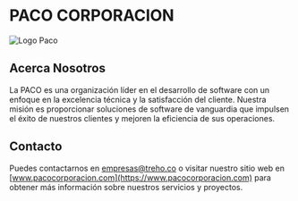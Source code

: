 # PACO CORPORACION 

![Logo Paco](https://res.cloudinary.com/dwtba7bmh/image/upload/v1693961414/b4xgytz4blxs9ted54wq.png)

## Acerca Nosotros

La PACO es una organización líder en el desarrollo de software con un enfoque en la excelencia técnica y la satisfacción del cliente. Nuestra misión es proporcionar soluciones de software de vanguardia que impulsen el éxito de nuestros clientes y mejoren la eficiencia de sus operaciones.

## Contacto

Puedes contactarnos en [empresas@treho.co](mailto:empresas@treho.co) o visitar nuestro sitio web en [www.pacocorporacion.com](https://www.pacocorporacion.com) para obtener más información sobre nuestros servicios y proyectos.
